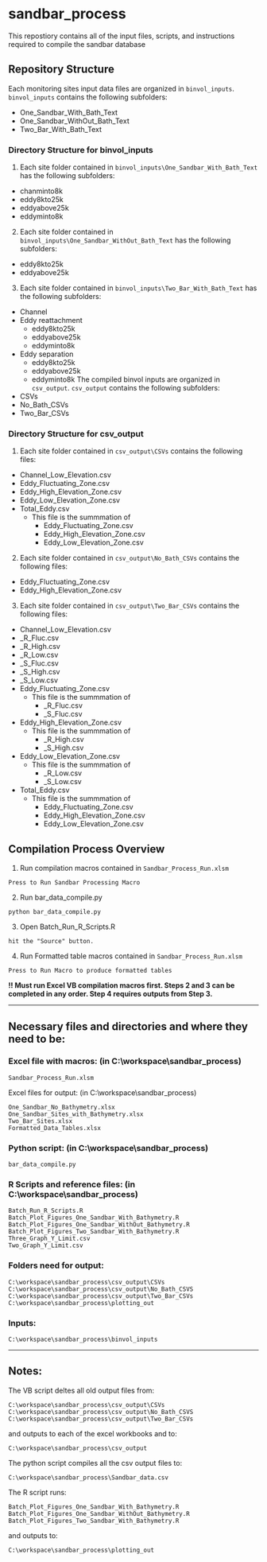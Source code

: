 [logo]: https://github.com/danhamill/sandbar_process/blob/master/NAU_Logo.png "NAU Logo"

# sandbar_process
This repostiory contains all of the input files, scripts, and instructions required to compile the sandbar database


## Repository Structure
Each monitoring sites input data files are organized in `binvol_inputs`.  `binvol_inputs` contains the following subfolders:
* One_Sandbar_With_Bath_Text
* One_Sandbar_WithOut_Bath_Text 
* Two_Bar_With_Bath_Text
 
### Directory Structure for binvol_inputs

1) Each site folder contained in `binvol_inputs\One_Sandbar_With_Bath_Text` has the following subfolders:
* chanminto8k
* eddy8kto25k
* eddyabove25k
* eddyminto8k

2) Each site folder contained in `binvol_inputs\One_Sandbar_WithOut_Bath_Text` has the following subfolders:
* eddy8kto25k
* eddyabove25k

3) Each site folder contained in `binvol_inputs\Two_Bar_With_Bath_Text` has the following subfolders:
* Channel
* Eddy reattachment
    * eddy8kto25k
    * eddyabove25k
    * eddyminto8k
* Eddy separation
    * eddy8kto25k
    * eddyabove25k
    * eddyminto8k
The compiled binvol inputs are organized in `csv_output`.  `csv_output` contains the following subfolders:
* CSVs
* No_Bath_CSVs
* Two_Bar_CSVs
### Directory Structure for csv_output
1) Each site folder contained in `csv_output\CSVs` contains the following files:
* Channel_Low_Elevation.csv
* Eddy_Fluctuating_Zone.csv
* Eddy_High_Elevation_Zone.csv
* Eddy_Low_Elevation_Zone.csv
* Total_Eddy.csv
    * This file is the summmation of
       * Eddy_Fluctuating_Zone.csv
       * Eddy_High_Elevation_Zone.csv
       * Eddy_Low_Elevation_Zone.csv
2) Each site folder contained in `csv_output\No_Bath_CSVs` contains the following files:
* Eddy_Fluctuating_Zone.csv
* Eddy_High_Elevation_Zone.csv
3) Each site folder contained in `csv_output\Two_Bar_CSVs` contains the following files:
* Channel_Low_Elevation.csv
* _R_Fluc.csv
* _R_High.csv
* _R_Low.csv
* _S_Fluc.csv
* _S_High.csv
* _S_Low.csv
* Eddy_Fluctuating_Zone.csv
   * This file is the summmation of
       * _R_Fluc.csv
       * _S_Fluc.csv
* Eddy_High_Elevation_Zone.csv
   * This file is the summmation of
       * _R_High.csv
       * _S_High.csv
* Eddy_Low_Elevation_Zone.csv
   * This file is the summmation of
       * _R_Low.csv
       * _S_Low.csv
* Total_Eddy.csv
    * This file is the summmation of
       * Eddy_Fluctuating_Zone.csv
       * Eddy_High_Elevation_Zone.csv
       * Eddy_Low_Elevation_Zone.csv

## Compilation Process Overview
1) Run compilation macros contained in `Sandbar_Process_Run.xlsm` 
```
Press to Run Sandbar Processing Macro
```

2) Run bar_data_compile.py 
```
python bar_data_compile.py
```
3) Open Batch_Run_R_Scripts.R 
```
hit the "Source" button.
```
4) Run Formatted table macros contained in `Sandbar_Process_Run.xlsm` 
```
Press to Run Macro to produce formatted tables
```
**!! Must run Excel VB compilation macros first. Steps 2 and 3 can be completed in any order. Step 4 requires outputs from Step 3.**

---
## Necessary files and directories and where they need to be:

### Excel file with macros: (in C:\workspace\sandbar_process)
```
Sandbar_Process_Run.xlsm
```
Excel files for output: (in C:\workspace\sandbar_process)
```
One_Sandbar_No_Bathymetry.xlsx
One_Sandbar_Sites_with_Bathymetry.xlsx
Two_Bar_Sites.xlsx
Formatted_Data_Tables.xlsx
```

### Python script: (in C:\workspace\sandbar_process)
```
bar_data_compile.py
```

### R Scripts and reference files: (in C:\workspace\sandbar_process)
```
Batch_Run_R_Scripts.R
Batch_Plot_Figures_One_Sandbar_With_Bathymetry.R
Batch_Plot_Figures_One_Sandbar_WithOut_Bathymetry.R
Batch_Plot_Figures_Two_Sandbar_With_Bathymetry.R
Three_Graph_Y_Limit.csv
Two_Graph_Y_Limit.csv
```
### Folders need for output:
```
C:\workspace\sandbar_process\csv_output\CSVs
C:\workspace\sandbar_process\csv_output\No_Bath_CSVS
C:\workspace\sandbar_process\csv_output\Two_Bar_CSVs
C:\workspace\sandbar_process\plotting_out
```
### Inputs:
```
C:\workspace\sandbar_process\binvol_inputs
```
---
## Notes:

The VB script deltes all old output files from:
```
C:\workspace\sandbar_process\csv_output\CSVs
C:\workspace\sandbar_process\csv_output\No_Bath_CSVS
C:\workspace\sandbar_process\csv_output\Two_Bar_CSVs
```
and outputs to each of the excel workbooks and to:
```
C:\workspace\sandbar_process\csv_output
```
The python script compiles all the csv output files to:
```
C:\workspace\sandbar_process\Sandbar_data.csv
```
The R script runs:
```
Batch_Plot_Figures_One_Sandbar_With_Bathymetry.R
Batch_Plot_Figures_One_Sandbar_WithOut_Bathymetry.R
Batch_Plot_Figures_Two_Sandbar_With_Bathymetry.R
```
and outputs to:
```
C:\workspace\sandbar_process\plotting_out
```
